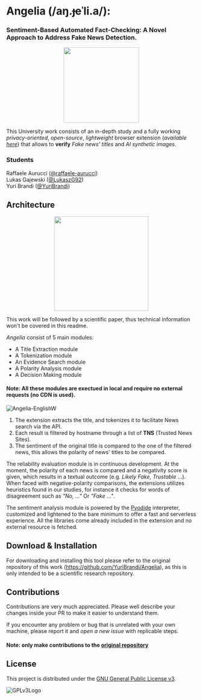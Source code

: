 # Angelia (/aŋ.ɟeˈli.a/):

### Sentiment-Based Automated Fact-Checking: A Novel Approach to Address Fake News Detection.

<p align='center'> 
    <img src=https://github.com/YuriBrandi/Angelia/assets/52039988/fe187280-24c1-4878-b211-98daf4e485d4 width=200>
</p>

This University work consists of an in-depth study and a fully working *privacy-oriented*, *open-source*, *lightweight* browser extension (*available [here](https://github.com/YuriBrandi/Angelia)*) that allows to **verify** *Fake news' titles* and *AI synthetic images*. 

### Students
Raffaele Aurucci ([@raffaele-aurucci](https://github.com/raffaele-aurucci))  
Lukas Gajewski ([@LukaszG92](https://github.com/LukaszG92))  
Yuri Brandi ([@YuriBrandi](https://github.com/YuriBrandi))


## Architecture

<p align='center'> 
    <img width="250" src="https://github.com/EdgeResearch/Angelia/assets/52039988/282976eb-3bef-4f6a-bc95-8aef95bca787">
</p>

This work will be followed by a scientific paper, thus technical information won't be covered in this readme.

*Angelia* consist of 5 main modules:

- A Title Extraction module
- A Tokenization module
- An Evidence Search module
- A Polarity Analysis module
- A Decision Making module

#### Note: All these modules are exectued in local and require no external requests (no CDN is used).

![Angelia-EnglishW](https://github.com/EdgeResearch/Angelia/assets/52039988/92f388df-5190-4107-a924-b9199827ee84)

1. The extension extracts the title, and tokenizes it to facilitate News search via the API.
2. Each result is filtered by hostname through a list of **TNS** (Trusted News Sites).
3. The sentiment of the original title is compared to the one of the filtered news, this allows the polarity of news' titles to be compared.

The reliability evaluation module is in continuous development. At the moment, the polarity of each news is compared and a negativity score is given, which results in a textual outcome (e.g. *Likely Fake*, *Trustable* ...). When faced with negative-polarity comparisons, the extensions utilizes heuristics found in our studies, for instance it checks for words of disagreement such as *"No, ..."* Or *"Fake ..."*.

The sentiment analysis module is powered by the [Pyodide](https://github.com/pyodide/pyodide) interpreter, customized and lightened to the bare minimum to offer a fast and serverless experience. All the libraries come already included in the extension and no external resource is fetched.


## Download & Installation

For downloading and installing this tool please refer to the original repository of this work (https://github.com/YuriBrandi/Angelia), as this is only intended to be a scientific research repository.

## Contributions

Contributions are very much appreciated. Please well describe your changes inside your PR to make it easier to understand them.

If you encounter any problem or bug that is unrelated with your own machine, please report it and *open a new issue* with replicable steps. 

#### Note: only make contributions to the [original repository](https://github.com/YuriBrandi/Angelia)

## License

This project is distributed under the [GNU General Public License v3](LICENSE).

![GPLv3Logo](https://www.gnu.org/graphics/gplv3-127x51.png)
